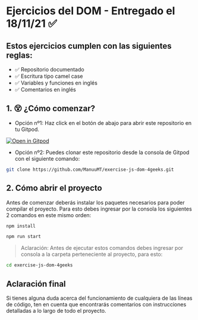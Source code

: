 # Ejercicios del DOM - Entregado el 18/11/21 ✅

## Estos ejercicios cumplen con las siguientes reglas: 

- ✅ Repositorio documentado
- ✅ Escritura tipo camel case
- ✅ Variables y funciones en inglés
- ✅ Comentarios en inglés


## 1. 😵 ¿Cómo comenzar?


- Opción nº1: Haz click en el botón de abajo para abrir este repositorio en tu Gitpod.


[![Open in Gitpod](https://gitpod.io/button/open-in-gitpod.svg)](https://github.com/ManuuMT/exercise-js-dom-4geeks.git)


- Opción nº2: Puedes clonar este repositorio desde la consola de Gitpod con el siguiente comando:

```sh
git clone https://github.com/ManuuMT/exercise-js-dom-4geeks.git
```


## 2. Cómo abrir el proyecto


Antes de comenzar deberás instalar los paquetes necesarios para poder compilar el proyecto. Para esto debes ingresar por la consola los siguientes 2 comandos en este mismo orden:


```sh
npm install

```

```sh
npm run start
```

> Aclaración: Antes de ejecutar estos comandos debes ingresar por consola a la carpeta perteneciente al proyecto, para esto: 

```sh
cd exercise-js-dom-4geeks
```


## Aclaración final


Si tienes alguna duda acerca del funcionamiento de cualquiera de las líneas de código, ten en cuenta que encontrarás comentarios con instrucciones detalladas a lo largo de todo el proyecto.
